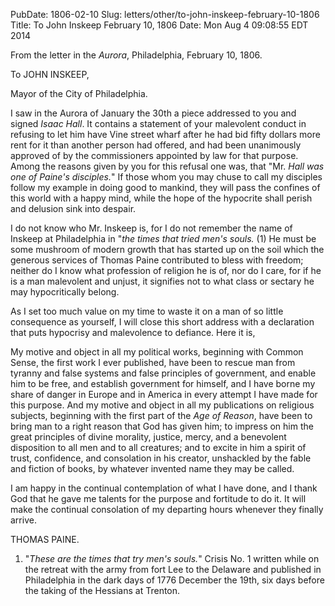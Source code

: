 PubDate: 1806-02-10
Slug: letters/other/to-john-inskeep-february-10-1806
Title: To John Inskeep  February 10, 1806
Date: Mon Aug  4 09:08:55 EDT 2014

   From the letter in the *Aurora*, Philadelphia, February 10, 1806. 

   To JOHN INSKEEP,
   
   Mayor of the City of Philadelphia.

   I saw in the Aurora of January the 30th a piece addressed to you and
   signed *Isaac Hall*. It contains a statement of your malevolent conduct in
   refusing to let him have Vine street wharf after he had bid fifty dollars
   more rent for it than another person had offered, and had been unanimously
   approved of by the commissioners appointed by law for that purpose. Among
   the reasons given by you for this refusal one was, that "Mr. *Hall was one
   of Paine's disciples.*" If those whom you may chuse to call my disciples
   follow my example in doing good to mankind, they will pass the confines of
   this world with a happy mind, while the hope of the hypocrite shall perish
   and delusion sink into despair.

   I do not know who Mr. Inskeep is, for I do not remember the name of
   Inskeep at Philadelphia in "*the times that tried men's souls.* (1) He must be
   some mushroom of modern growth that has started up on the soil which the
   generous services of Thomas Paine contributed to bless with freedom;
   neither do I know what profession of religion he is of, nor do I care, for
   if he is a man malevolent and unjust, it signifies not to what class or
   sectary he may hypocritically belong.

   As I set too much value on my time to waste it on a man of so little
   consequence as yourself, I will close this short address with a
   declaration that puts hypocrisy and malevolence to defiance. Here it is,
   
   My motive and object in all my political works, beginning with Common
   Sense, the first work I ever published, have been to rescue man from
   tyranny and false systems and false principles of government, and enable
   him to be free, and establish government for himself, and I have borne my
   share of danger in Europe and in America in every attempt I have made for
   this purpose. And my motive and object in all my publications on religious
   subjects, beginning with the first part of the *Age of Reason*, have been to
   bring man to a right reason that God has given him; to impress on him the
   great principles of divine morality, justice, mercy, and a benevolent
   disposition to all men and to all creatures; and to excite in him a spirit
   of trust, confidence, and consolation in his creator, unshackled by the
   fable and fiction of books, by whatever invented name they may be called.
   
   I am happy in the continual contemplation of what I have done, and I thank
   God that he gave me talents for the purpose and fortitude to do it. It
   will make the continual consolation of my departing hours whenever they
   finally arrive.

   THOMAS PAINE.

   1. "*These are the times that try men's souls.*" Crisis No. 1 written while on
   the retreat with the army from fort Lee to the Delaware and published in
   Philadelphia in the dark days of 1776 December the 19th, six days before
   the taking of the Hessians at Trenton.

  


